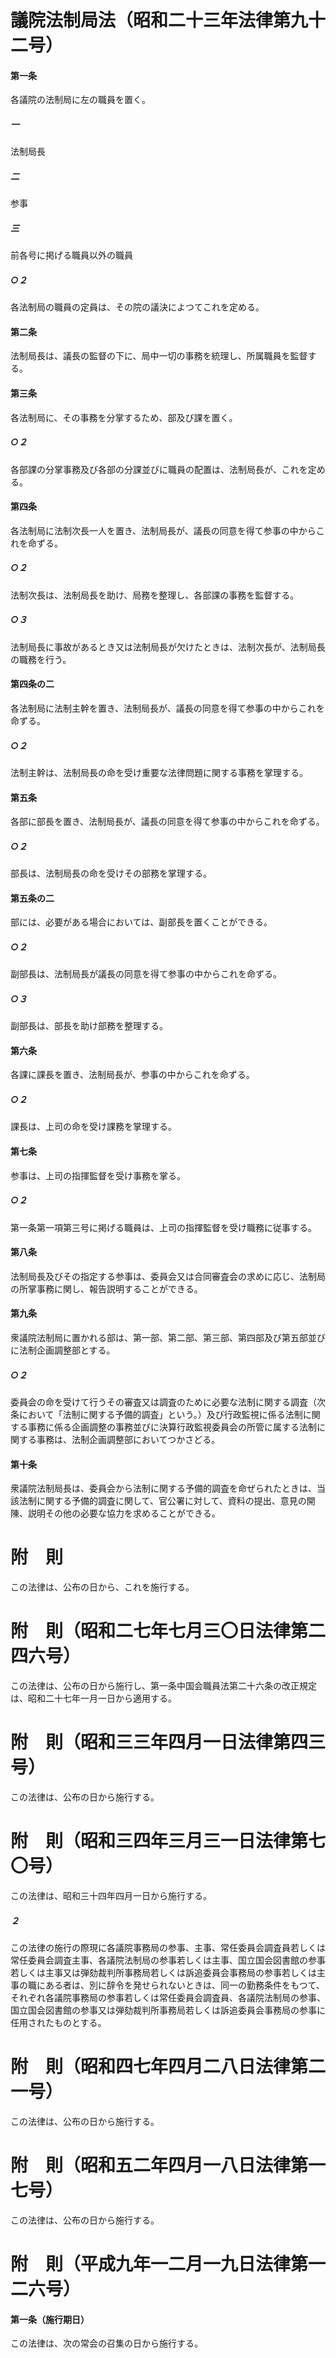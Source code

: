 # 議院法制局法（昭和二十三年法律第九十二号）
#### 第一条
各議院の法制局に左の職員を置く。
##### 一
法制局長
##### 二
参事
##### 三
前各号に掲げる職員以外の職員
##### ○２
各法制局の職員の定員は、その院の議決によつてこれを定める。
#### 第二条
法制局長は、議長の監督の下に、局中一切の事務を統理し、所属職員を監督する。
#### 第三条
各法制局に、その事務を分掌するため、部及び課を置く。
##### ○２
各部課の分掌事務及び各部の分課並びに職員の配置は、法制局長が、これを定める。
#### 第四条
各法制局に法制次長一人を置き、法制局長が、議長の同意を得て参事の中からこれを命ずる。
##### ○２
法制次長は、法制局長を助け、局務を整理し、各部課の事務を監督する。
##### ○３
法制局長に事故があるとき又は法制局長が欠けたときは、法制次長が、法制局長の職務を行う。
#### 第四条の二
各法制局に法制主幹を置き、法制局長が、議長の同意を得て参事の中からこれを命ずる。
##### ○２
法制主幹は、法制局長の命を受け重要な法律問題に関する事務を掌理する。
#### 第五条
各部に部長を置き、法制局長が、議長の同意を得て参事の中からこれを命ずる。
##### ○２
部長は、法制局長の命を受けその部務を掌理する。
#### 第五条の二
部には、必要がある場合においては、副部長を置くことができる。
##### ○２
副部長は、法制局長が議長の同意を得て参事の中からこれを命ずる。
##### ○３
副部長は、部長を助け部務を整理する。
#### 第六条
各課に課長を置き、法制局長が、参事の中からこれを命ずる。
##### ○２
課長は、上司の命を受け課務を掌理する。
#### 第七条
参事は、上司の指揮監督を受け事務を掌る。
##### ○２
第一条第一項第三号に掲げる職員は、上司の指揮監督を受け職務に従事する。
#### 第八条
法制局長及びその指定する参事は、委員会又は合同審査会の求めに応じ、法制局の所掌事務に関し、報告説明することができる。
#### 第九条
衆議院法制局に置かれる部は、第一部、第二部、第三部、第四部及び第五部並びに法制企画調整部とする。
##### ○２
委員会の命を受けて行うその審査又は調査のために必要な法制に関する調査（次条において「法制に関する予備的調査」という。）及び行政監視に係る法制に関する事務に係る企画調整の事務並びに決算行政監視委員会の所管に属する法制に関する事務は、法制企画調整部においてつかさどる。
#### 第十条
衆議院法制局長は、委員会から法制に関する予備的調査を命ぜられたときは、当該法制に関する予備的調査に関して、官公署に対して、資料の提出、意見の開陳、説明その他の必要な協力を求めることができる。
# 附　則
この法律は、公布の日から、これを施行する。
# 附　則（昭和二七年七月三〇日法律第二四六号）
この法律は、公布の日から施行し、第一条中国会職員法第二十六条の改正規定は、昭和二十七年一月一日から適用する。
# 附　則（昭和三三年四月一日法律第四三号）
この法律は、公布の日から施行する。
# 附　則（昭和三四年三月三一日法律第七〇号）
この法律は、昭和三十四年四月一日から施行する。
##### ２
この法律の施行の際現に各議院事務局の参事、主事、常任委員会調査員若しくは常任委員会調査主事、各議院法制局の参事若しくは主事、国立国会図書館の参事若しくは主事又は弾劾裁判所事務局若しくは訴追委員会事務局の参事若しくは主事の職にある者は、別に辞令を発せられないときは、同一の勤務条件をもつて、それぞれ各議院事務局の参事若しくは常任委員会調査員、各議院法制局の参事、国立国会図書館の参事又は弾劾裁判所事務局若しくは訴追委員会事務局の参事に任用されたものとする。
# 附　則（昭和四七年四月二八日法律第二一号）
この法律は、公布の日から施行する。
# 附　則（昭和五二年四月一八日法律第一七号）
この法律は、公布の日から施行する。
# 附　則（平成九年一二月一九日法律第一二六号）
#### 第一条（施行期日）
この法律は、次の常会の召集の日から施行する。
